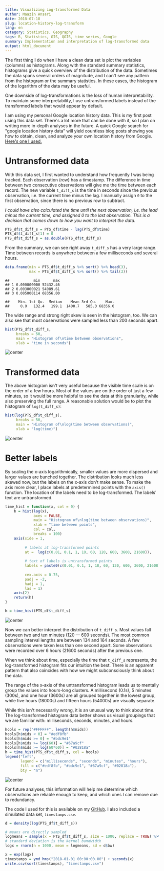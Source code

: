 ```yaml
---
title: Visualizing Log-transformed Data
author: Maazin Ansari
date: 2018-07-18
slug: location-history-log-transform
lang: en
category: Statistics, Geography
tags: R, Statistics, GIS, QGIS, time series, Google
summary: Implementation and interpretation of log-transformed data
output: html_document
---
```




The first thing I do when I have a clean data set is plot the variables (columns) as histograms. Along with the standard summary statistics, histograms give a quick overview of the distribution of the data. Sometimes the data spans several orders of magnitude, and I can't see any pattern from the histogram or the summary statistics. In these cases, the histogram of the logarithm of the data may be useful.

One downside of log-transformations is the loss of human interpretability. To maintain some interpretability, I use untransformed labels instead of the transformed labels that would appear by default.

I am using my personal Google location history data. This is my first post using this data set. There's a lot more that can be done with it, so I plan on writing more in-depth analyses in the future. A quick Google search for "google location history data" will yield countless blog posts showing you how to obtain, clean, and analyze your own location history from Google. [Here's one I used.](http://emelineliu.com/2016/10/21/LocationHistory/)

# Untransformed data

With this data set, I first wanted to understand how frequently I was being tracked. Each observation (row) has a timestamp. The difference in time between two consecutive observations will give me the time between each record. The new variable `t_diff_s` is the time in seconds since the previous observation, i.e. the current time minus the lag. I manually assign `0` to the first observation, since there is no previous row to subtract. 

*I could have also calculated the time until the next observation, i.e. the lead minus the current time, and assigned 0 to the last observation. This is a decision that comes down to how you want to interpret the data.*


```r
PTS_df$t_diff_s = PTS_df$time - lag(PTS_df$time)
PTS_df$t_diff_s[1] = 0
PTS_df$t_diff_s = as.double(PTS_df$t_diff_s)
```

From the summary, we can see right away `t_diff_s` has a very large range. Time between records is anywhere between a few milliseconds and several hours.


```r
data.frame(min = PTS_df$t_diff_s %>% sort() %>% head(3),
           max = PTS_df$t_diff_s %>% sort() %>% tail(3))
```

```
##           min      max
## 1 0.000000000 52432.46
## 2 0.003000021 54089.61
## 3 0.005000114 68356.00
```

```
##    Min. 1st Qu.  Median    Mean 3rd Qu.    Max. 
##     0.0   132.4   199.1  1400.7   585.3 68356.0
```


The wide range and strong right skew is seen in the histogram, too. We can also see that most observations were sampled less than 200 seconds apart.


```r
hist(PTS_df$t_diff_s,
     breaks = 50,
     main = "Histogram of\ntime between observations",
     xlab = "time in seconds")
```

<img src="../../static/location-history/standard_hist.png" title="center" alt="center" style="display: block; margin: auto;" />

# Transformed data

The above histogram isn't very useful because the visible time scale is on the order of a few hours. Most of the values are on the order of just a few minutes, so it would be more helpful to see the data at this granularity, while also preserving the full range. A reasonable solution would be to plot the histogram of `log(t_diff_s)`:


```r
hist(log(PTS_df$t_diff_s),
     breaks = 50,
     main = "Histogram of\nlog(time between observations)",
     xlab = "log(time)")
```

<img src="../../static/location-history/log_hist.png" title="center" alt="center" style="display: block; margin: auto;" />

# Better labels

By scaling the x-axis logarithmically, smaller values are more dispersed and larger values are bunched together. The distribution looks much less skewed now, but the labels on the x-axis don't make sense. To make the axis more clear, I place labels at predetermined points with the `axis()` function. The location of the labels need to be log-transformed. The labels' text are untransformed.


```r
time_hist = function(x, col = 0) {
    h = hist(log(x),
             axes = FALSE,
             main = "Histogram of\nlog(time between observations)",
             xlab = "time between points",
             col = col,
             breaks = 100) 
    axis(side = 1,
         
         # labels at log-transformed points 
         at =  log(c(0.01, 0.1, 1, 10, 60, 120, 600, 3600, 21600)), 
         
         # text of labels is untransformed points
         labels = paste0(c(0.01, 0.1, 1, 10, 60, 120, 600, 3600, 21600), "s"),
         
         cex.axis = 0.75,
         padj = -2,
         hadj = 1,
         las = 1)
    axis(2)
    return(h)
}

h = time_hist(PTS_df$t_diff_s)
```

<img src="../../static/location-history/time_hist.png" title="center" alt="center" style="display: block; margin: auto;" />

Now we can better interpret the distribution of `t_diff_s`. Most values fall between two and ten minutes (120 — 600 seconds). The most common sampling interval lengths are between 134 and 164 seconds. A few observations were taken less than one second apart. Some observations were recorded over 6 hours (21600 seconds) after the previous one.

When we think about time, especially the time that `t_diff_s` represents, the log-transformed histogram fits our intuition the best. There is an apparent pattern that also coincides with how we might subconsciously think about the data.

The range of the x-axis of the untransformed histogram leads us to mentally group the values into hours-long clusters. A millisecond (0.1s), 5 minutes (300s), and one hour (3600s) are all grouped together in the lowest group, while five hours (18000s) and fifteen hours (54000s) are visually separate.  

While this isn't necessarily wrong, it is an unusual way to think about time. The log-transformed histogram data better shows us visual groupings that we are familiar with: milliseconds, seconds, minutes, and hours.


```r
hcols = rep("#FFFFFF", length(h$mids))
hcols[h$mids < 0] = "#edf8fb"
hcols[h$mids >= 0] = "#bdc9e1"
hcols[h$mids >= log(60)] = "#67a9cf"
hcols[h$mids >= log(60*60)] = "#02818a"
h = time_hist(PTS_df$t_diff_s, col = hcols)
legend("left",
       legend = c("milliseconds", "seconds", "minutes", "hours"),
       fill = c("#edf8fb", "#bdc9e1", "#67a9cf", "#02818a"),
       bty = "n")
```

<img src="../../static/location-history/bins.png" title="center" alt="center" style="display: block; margin: auto;" />


For future analyses, this information will help me determine which observations are reliable enough to keep, and which ones I can remove due to redundancy.

The code I used for this is available on my [GitHub](https://github.com/maazinansari/maazinansari/tree/master/content/R/location-history/). I also included a simulated data set, `timestamps.csv`.


```r
d = density(log(PTS_df$t_diff_s))

# means are directly sampled
logmeans = sample(x = PTS_df$t_diff_s, size = 1000, replace = TRUE) %>% log() 
# standard deviation is the kernel bandwidth
logx = rnorm(n = 1000, mean = logmeans, sd = d$bw)

x = exp(logx)
timestamps = ymd_hms("2018-01-01 00:00:00.00") + seconds(x)
write.csv(sort(timestamps), "timestamps.csv")
```


